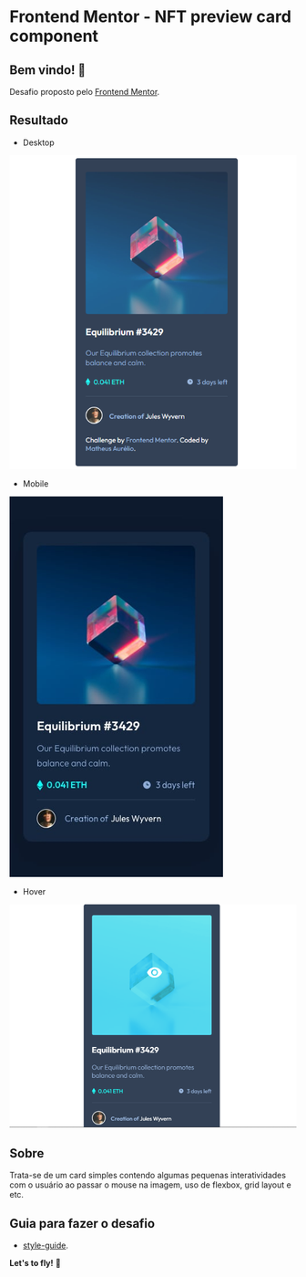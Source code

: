 # Frontend Mentor - NFT preview card component

## Bem vindo! 👋

Desafio proposto pelo [Frontend Mentor](https://www.frontendmentor.io).

## Resultado

- Desktop

<img src="images/card-desktop.png">

- Mobile

<img src="design/mobile-design.jpg">

- Hover

<img src="images/card-hover.png">


## Sobre

Trata-se de um card simples contendo algumas pequenas interatividades com o usuário ao passar o mouse na imagem, uso de flexbox, grid layout e etc.

## Guia para fazer o desafio

- [style-guide](style-guide.md).

**Let's to fly!** 🚀